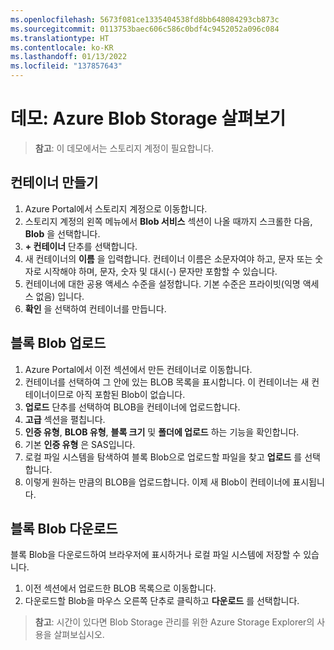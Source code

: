 ```yaml
---
ms.openlocfilehash: 5673f081ce1335404538fd8bb648084293cb873c
ms.sourcegitcommit: 0113753baec606c586c0bdf4c9452052a096c084
ms.translationtype: HT
ms.contentlocale: ko-KR
ms.lasthandoff: 01/13/2022
ms.locfileid: "137857643"
---
```

# <a name="demonstration-explore-azure-blob-storage"></a>데모: Azure Blob Storage 살펴보기

>**참고**: 이 데모에서는 스토리지 계정이 필요합니다.

## <a name="create-a-container"></a>컨테이너 만들기

1. Azure Portal에서 스토리지 계정으로 이동합니다.
2. 스토리지 계정의 왼쪽 메뉴에서 **Blob 서비스** 섹션이 나올 때까지 스크롤한 다음, **Blob** 을 선택합니다.
3. **+ 컨테이너** 단추를 선택합니다.
4. 새 컨테이너의 **이름** 을 입력합니다. 컨테이너 이름은 소문자여야 하고, 문자 또는 숫자로 시작해야 하며, 문자, 숫자 및 대시(-) 문자만 포함할 수 있습니다. 
5. 컨테이너에 대한 공용 액세스 수준을 설정합니다. 기본 수준은 프라이빗(익명 액세스 없음) 입니다.
6. **확인** 을 선택하여 컨테이너를 만듭니다.

## <a name="upload-a-block-blob"></a>블록 Blob 업로드

1. Azure Portal에서 이전 섹션에서 만든 컨테이너로 이동합니다.
2. 컨테이너를 선택하여 그 안에 있는 BLOB 목록을 표시합니다. 이 컨테이너는 새 컨테이너이므로 아직 포함된 Blob이 없습니다.
3. **업로드** 단추를 선택하여 BLOB을 컨테이너에 업로드합니다.
4. **고급** 섹션을 펼칩니다.
5. **인증 유형**, **BLOB 유형**, **블록 크기** 및 **폴더에 업로드** 하는 기능을 확인합니다.
6. 기본 **인증 유형** 은 SAS입니다.
4. 로컬 파일 시스템을 탐색하여 블록 Blob으로 업로드할 파일을 찾고 **업로드** 를 선택합니다.
5. 이렇게 원하는 만큼의 BLOB을 업로드합니다. 이제 새 Blob이 컨테이너에 표시됩니다.

## <a name="download-a-block-blob"></a>블록 Blob 다운로드

블록 Blob을 다운로드하여 브라우저에 표시하거나 로컬 파일 시스템에 저장할 수 있습니다. 

1. 이전 섹션에서 업로드한 BLOB 목록으로 이동합니다.
2. 다운로드할 Blob을 마우스 오른쪽 단추로 클릭하고 **다운로드** 를 선택합니다.

>**참고**: 시간이 있다면 Blob Storage 관리를 위한 Azure Storage Explorer의 사용을 살펴보십시오. 
